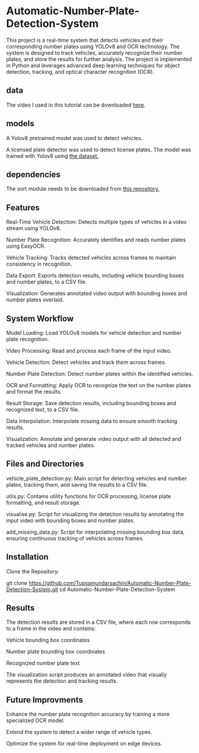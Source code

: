 # Automatic-Number-Plate-Detection-System





This project is a real-time system that detects vehicles and their corresponding number plates using YOLOv8 and OCR technology. The system is designed to track vehicles, accurately recognize their number plates, and store the results for further analysis. The project is implemented in Python and leverages advanced deep learning techniques for object detection, tracking, and optical character recognition (OCR).

## data

The video I used in this tutorial can be downloaded [here](https://www.pexels.com/video/traffic-flow-in-the-highway-2103099/).

## models

A Yolov8 pretrained model was used to detect vehicles.

A licensed plate detector was used to detect license plates. The model was trained with Yolov8 using [the dataset.](https://universe.roboflow.com/roboflow-universe-projects/license-plate-recognition-rxg4e/dataset/4) 



## dependencies

The sort module needs to be downloaded from [this repository.](https://github.com/abewley/sort)


## Features

Real-Time Vehicle Detection: Detects multiple types of vehicles in a video stream using YOLOv8.

Number Plate Recognition: Accurately identifies and reads number plates using EasyOCR.

Vehicle Tracking: Tracks detected vehicles across frames to maintain consistency in recognition.

Data Export: Exports detection results, including vehicle bounding boxes and number plates, to a CSV file.

Visualization: Generates annotated video output with bounding boxes and number plates overlaid.


## System Workflow

Model Loading: Load YOLOv8 models for vehicle detection and number plate recognition.

Video Processing: Read and process each frame of the input video.

Vehicle Detection: Detect vehicles and track them across frames.

Number Plate Detection: Detect number plates within the identified vehicles.

OCR and Formatting: Apply OCR to recognize the text on the number plates and format the results.

Result Storage: Save detection results, including bounding boxes and recognized text, to a CSV file.

Data Interpolation: Interpolate missing data to ensure smooth tracking results.

Visualization: Annotate and generate video output with all detected and tracked vehicles and number plates.

## Files and Directories

vehicle_plate_detection.py:
Main script for detecting vehicles and number plates, tracking them, and saving the results to a CSV file.

utils.py:
Contains utility functions for OCR processing, license plate formatting, and result storage.

visualise.py:
Script for visualizing the detection results by annotating the input video with bounding boxes and number plates.

add_missing_data.py:
Script for interpolating missing bounding box data, ensuring continuous tracking of vehicles across frames.

## Installation
Clone the Repository:

git clone https://github.com/Tupsamundarsachin/Automatic-Number-Plate-Detection-System.git
cd Automatic-Number-Plate-Detection-System


## Results
The detection results are stored in a CSV file, where each row corresponds to a frame in the video and contains:

Vehicle bounding box coordinates

Number plate bounding box coordinates

Recognized number plate text


The visualization script produces an annotated video that visually represents the detection and tracking results.

## Future Improvments
Enhance the number plate recognition accuracy by training a more specialized OCR model.

Extend the system to detect a wider range of vehicle types.

Optimize the system for real-time deployment on edge devices.
